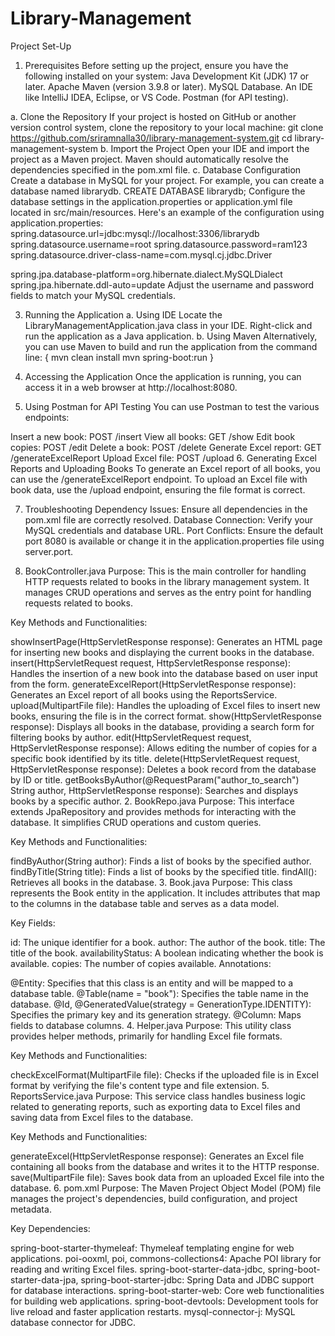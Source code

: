 # Library-Management

Project Set-Up
1. Prerequisites
Before setting up the project, ensure you have the following installed on your system:
Java Development Kit (JDK) 17 or later.
Apache Maven (version 3.9.8 or later).
MySQL Database.
An IDE like IntelliJ IDEA, Eclipse, or VS Code.
Postman (for API testing).

a. Clone the Repository
If your project is hosted on GitHub or another version control system, clone the repository to your local machine:
      git clone https://github.com/sriramnalla30/library-management-system.git
      cd library-management-system
b. Import the Project
Open your IDE and import the project as a Maven project.
Maven should automatically resolve the dependencies specified in the pom.xml file.
c. Database Configuration
Create a database in MySQL for your project. For example, you can create a database named librarydb.
    CREATE DATABASE librarydb;
Configure the database settings in the application.properties or application.yml file located in src/main/resources. Here's an example of the configuration using application.properties:
spring.datasource.url=jdbc:mysql://localhost:3306/librarydb
spring.datasource.username=root
spring.datasource.password=ram123
spring.datasource.driver-class-name=com.mysql.cj.jdbc.Driver

spring.jpa.database-platform=org.hibernate.dialect.MySQLDialect
spring.jpa.hibernate.ddl-auto=update
Adjust the username and password fields to match your MySQL credentials.

3. Running the Application
a. Using IDE
Locate the LibraryManagementApplication.java class in your IDE.
Right-click and run the application as a Java application.
b. Using Maven
Alternatively, you can use Maven to build and run the application from the command line:
{
mvn clean install
mvn spring-boot:run
}
4. Accessing the Application
Once the application is running, you can access it in a web browser at http://localhost:8080.

5. Using Postman for API Testing
You can use Postman to test the various endpoints:

Insert a new book: POST /insert
View all books: GET /show
Edit book copies: POST /edit
Delete a book: POST /delete
Generate Excel report: GET /generateExcelReport
Upload Excel file: POST /upload
6. Generating Excel Reports and Uploading Books
To generate an Excel report of all books, you can use the /generateExcelReport endpoint. To upload an Excel file with book data, use the /upload endpoint, ensuring the file format is correct.

7. Troubleshooting
Dependency Issues: Ensure all dependencies in the pom.xml file are correctly resolved.
Database Connection: Verify your MySQL credentials and database URL.
Port Conflicts: Ensure the default port 8080 is available or change it in the application.properties file using server.port.



1. BookController.java
Purpose: This is the main controller for handling HTTP requests related to books in the library management system. It manages CRUD operations and serves as the entry point for handling requests related to books.

Key Methods and Functionalities:

showInsertPage(HttpServletResponse response): Generates an HTML page for inserting new books and displaying the current books in the database.
insert(HttpServletRequest request, HttpServletResponse response): Handles the insertion of a new book into the database based on user input from the form.
generateExcelReport(HttpServletResponse response): Generates an Excel report of all books using the ReportsService.
upload(MultipartFile file): Handles the uploading of Excel files to insert new books, ensuring the file is in the correct format.
show(HttpServletResponse response): Displays all books in the database, providing a search form for filtering books by author.
edit(HttpServletRequest request, HttpServletResponse response): Allows editing the number of copies for a specific book identified by its title.
delete(HttpServletRequest request, HttpServletResponse response): Deletes a book record from the database by ID or title.
getBooksByAuthor(@RequestParam("author_to_search") String author, HttpServletResponse response): Searches and displays books by a specific author.
2. BookRepo.java
Purpose: This interface extends JpaRepository and provides methods for interacting with the database. It simplifies CRUD operations and custom queries.

Key Methods and Functionalities:

findByAuthor(String author): Finds a list of books by the specified author.
findByTitle(String title): Finds a list of books by the specified title.
findAll(): Retrieves all books in the database.
3. Book.java
Purpose: This class represents the Book entity in the application. It includes attributes that map to the columns in the database table and serves as a data model.

Key Fields:

id: The unique identifier for a book.
author: The author of the book.
title: The title of the book.
availabilityStatus: A boolean indicating whether the book is available.
copies: The number of copies available.
Annotations:

@Entity: Specifies that this class is an entity and will be mapped to a database table.
@Table(name = "book"): Specifies the table name in the database.
@Id, @GeneratedValue(strategy = GenerationType.IDENTITY): Specifies the primary key and its generation strategy.
@Column: Maps fields to database columns.
4. Helper.java
Purpose: This utility class provides helper methods, primarily for handling Excel file formats.

Key Methods and Functionalities:

checkExcelFormat(MultipartFile file): Checks if the uploaded file is in Excel format by verifying the file's content type and file extension.
5. ReportsService.java
Purpose: This service class handles business logic related to generating reports, such as exporting data to Excel files and saving data from Excel files to the database.

Key Methods and Functionalities:

generateExcel(HttpServletResponse response): Generates an Excel file containing all books from the database and writes it to the HTTP response.
save(MultipartFile file): Saves book data from an uploaded Excel file into the database.
6. pom.xml
Purpose: The Maven Project Object Model (POM) file manages the project's dependencies, build configuration, and project metadata.

Key Dependencies:

spring-boot-starter-thymeleaf: Thymeleaf templating engine for web applications.
poi-ooxml, poi, commons-collections4: Apache POI library for reading and writing Excel files.
spring-boot-starter-data-jdbc, spring-boot-starter-data-jpa, spring-boot-starter-jdbc: Spring Data and JDBC support for database interactions.
spring-boot-starter-web: Core web functionalities for building web applications.
spring-boot-devtools: Development tools for live reload and faster application restarts.
mysql-connector-j: MySQL database connector for JDBC.
